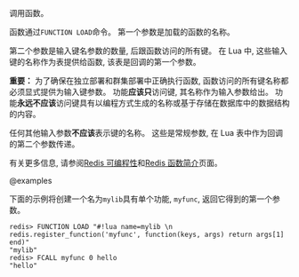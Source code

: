 调用函数。

函数通过`FUNCTION LOAD`命令。
第一个参数是加载的函数的名称。

第二个参数是输入键名参数的数量, 后跟函数访问的所有键。
在 Lua 中, 这些输入键的名称作为表提供给函数, 该表是回调的第一个参数。

**重要：**
为了确保在独立部署和群集部署中正确执行函数, 函数访问的所有键名称都必须显式提供为输入键参数。
功能**应该只**访问键, 其名称作为输入参数给出。
功能**永远不应该**访问键具有以编程方式生成的名称或基于存储在数据库中的数据结构的内容。

任何其他输入参数**不应该**表示键的名称。
这些是常规参数, 在 Lua 表中作为回调的第二个参数传递。

有关更多信息, 请参阅[Redis 可编程性](/topics/programmability)和[Redis 函数简介](/topics/functions-intro)页面。

@examples

下面的示例将创建一个名为`mylib`具有单个功能, `myfunc`, 返回它得到的第一个参数。

    redis> FUNCTION LOAD "#!lua name=mylib \n redis.register_function('myfunc', function(keys, args) return args[1] end)"
    "mylib"
    redis> FCALL myfunc 0 hello
    "hello"
